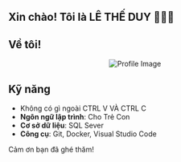 ## Xin chào! Tôi là **LÊ THẾ DUY** 💪🤝🙌

## Về tôi!

<p align="center">
    <img src="https://github.com/user-attachments/assets/b6e52e3b-216c-4b38-a187-311c3d0cf4fb" alt="Profile Image" style="max-width: 100%; height: auto;">
</p>



## Kỹ năng
- Không có gì ngoài CTRL V VÀ CTRL C 
- **Ngôn ngữ lập trình**: Cho Trẻ Con 
- **Cơ sở dữ liệu**: SQL Sever
- **Công cụ**: Git, Docker, Visual Studio Code


Cảm ơn bạn đã ghé thăm!
